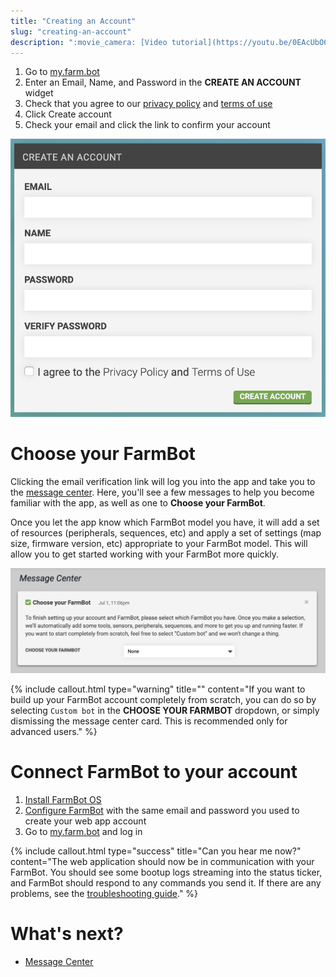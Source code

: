 ```yaml
---
title: "Creating an Account"
slug: "creating-an-account"
description: ":movie_camera: [Video tutorial](https://youtu.be/0EAcUbO6tqo?t=35)"
---
```


1. Go to [my.farm.bot](https://my.farm.bot)
2. Enter an <span class="fb-input">Email</span>, <span class="fb-input">Name</span>, and <span class="fb-input">Password</span> in the **CREATE AN ACCOUNT** widget
3. Check that you agree to our [privacy policy](http://privacy.farm.bot) and [terms of use](http://tos.farm.bot)
4. Click <span class="fb-button fb-green">Create account</span>
5. Check your email and click the link to confirm your account

![account creation screen](_images/account_creation_screen.png)

# Choose your FarmBot
Clicking the email verification link will log you into the app and take you to the [message center](message-center.md). Here, you'll see a few messages to help you become familiar with the app, as well as one to **Choose your FarmBot**.

Once you let the app know which FarmBot model you have, it will add a set of resources (peripherals, sequences, etc) and apply a set of settings (map size, firmware version, etc) appropriate to your FarmBot model. This will allow you to get started working with your FarmBot more quickly.

![choose your farmbot](_images/choose_your_farmbot.png)



{%
include callout.html
type="warning"
title=""
content="If you want to build up your FarmBot account completely from scratch, you can do so by selecting `Custom bot` in the **CHOOSE YOUR FARMBOT** dropdown, or simply dismissing the message center card. This is recommended only for advanced users."
%}

# Connect FarmBot to your account
1. [Install FarmBot OS](../../FarmBot-OS/farmbot-os.md)
2. [Configure FarmBot](../../FarmBot-OS/farmbot-os/configurator.md) with the same email and password you used to create your web app account
3. Go to [my.farm.bot](https://my.farm.bot) and log in

{%
include callout.html
type="success"
title="Can you hear me now?"
content="The web application should now be in communication with your FarmBot. You should see some bootup logs streaming into the status ticker, and FarmBot should respond to any commands you send it. If there are any problems, see the [troubleshooting guide](../../Extras/troubleshooting.md)."
%}


# What's next?

 * [Message Center](message-center.md)

